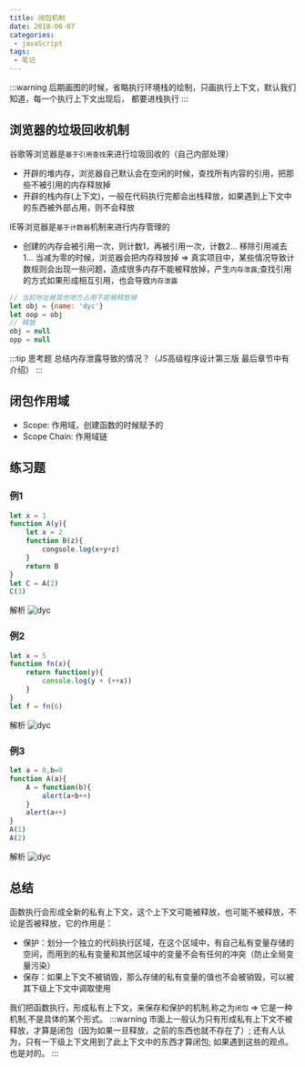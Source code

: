 ```yaml
---
title: 闭包机制
date: 2018-06-07
categories:
 - javaScript
tags:
 - 笔记
---
```

:::warning
后期画图的时候，省略执行环境栈的绘制，只画执行上下文，默认我们知道，每一个执行上下文出现后，
都要进栈执行
:::

## 浏览器的垃圾回收机制
谷歌等浏览器是`基于引用查找`来进行垃圾回收的（自己内部处理）
- 开辟的堆内存，浏览器自己默认会在空闲的时候，查找所有内容的引用，把那些不被引用的内存释放掉
- 开辟的栈内存(上下文)，一般在代码执行完都会出栈释放，如果遇到上下文中的东西被外部占用，则不会释放  

IE等浏览器是`基于计数器`机制来进行内存管理的
- 创建的内存会被引用一次，则计数1，再被引用一次，计数2... 移除引用减去1... 当减为零的时候，浏览器会把内存释放掉
=> 真实项目中，某些情况导致计数规则会出现一些问题，造成很多内存不能被释放掉，产生`内存泄露`;查找引用的方式如果形成相互引用，也会导致`内存泄露`

```js
// 当前地址被其他地方占用不能被释放掉
let obj = {name: 'dyc'}
let oop = obj
// 释放
obj = null
opp = null
```
:::tip 思考题
总结内存泄露导致的情况？（JS高级程序设计第三版 最后章节中有介绍）
:::

## 闭包作用域

- Scope: 作用域，创建函数的时候赋予的
- Scope Chain: 作用域链

## 练习题
### 例1

```js
let x = 1
function A(y){
    let x = 2
    function B(z){
        congsole.log(x+y+z)
    }
    return B
}
let C = A(2)
C(3)
```

解析 
<img src="https://webdyc.oss-cn-beijing.aliyuncs.com/blog/5.png" alt="dyc" title="dyc" class="zoom-custom-imgs">

### 例2
```js
let x = 5
function fn(x){
    return function(y){
        console.log(y + (++x))
    }
}
let f = fn(6)
```
解析 
<img src="https://webdyc.oss-cn-beijing.aliyuncs.com/blog/6.png" alt="dyc" title="dyc" class="zoom-custom-imgs">

### 例3
```js
let a = 0,b=0
function A(a){
    A = function(b){
        alert(a+b++)
    }
    alert(a++)
}
A(1)
A(2)

```
解析 
<img src="https://webdyc.oss-cn-beijing.aliyuncs.com/blog/7.png" alt="dyc" title="dyc" class="zoom-custom-imgs">

## 总结
函数执行会形成全新的私有上下文，这个上下文可能被释放，也可能不被释放，不论是否被释放，它的作用是：
- 保护：划分一个独立的代码执行区域，在这个区域中，有自己私有变量存储的空间，而用到的私有变量和其他区域中的变量不会有任何的冲突（防止全局变量污染）
- 保存：如果上下文不被销毁，那么存储的私有变量的值也不会被销毁，可以被其下级上下文中调取使用

我们把函数执行，形成私有上下文，来保存和保护的机制,称之为`闭包` => 它是一种机制,不是具体的某个形式。
:::warning
市面上一般认为只有形成私有上下文不被释放，才算是闭包（因为如果一旦释放，之前的东西也就不存在了）;
还有人认为，只有一下级上下文用到了此上下文中的东西才算闭包; 如果遇到这些的观点。也是对的。
:::